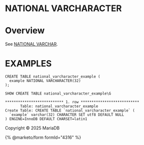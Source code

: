 
# NATIONAL VARCHARACTER


# Overview


See [NATIONAL VARCHAR](national-char.md).


# EXAMPLES


```
CREATE TABLE national_varcharacter_example (
  example NATIONAL VARCHARACTER(32)
);
```

```
SHOW CREATE TABLE national_varcharacter_example\G
```

```
*************************** 1. row ***************************
       Table: national_varcharacter_example
Create Table: CREATE TABLE `national_varcharacter_example` (
  `example` varchar(32) CHARACTER SET utf8 DEFAULT NULL
) ENGINE=InnoDB DEFAULT CHARSET=latin1
```


Copyright © 2025 MariaDB


{% @marketo/form formId="4316" %}
